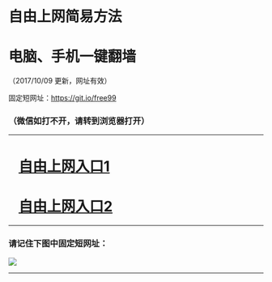 ﻿# 自由上网简易方法

# 电脑、手机一键翻墙

（2017/10/09 更新，网址有效）

固定短网址：https://git.io/free99

### （微信如打不开，请转到浏览器打开）


***





# &nbsp;&nbsp; <a href="http://ft228564976.fwq-tz-1001.info/fwqtz01.html?t=100900115522 " target="_blank">自由上网入口1</a>
# &nbsp;&nbsp; <a href="http://ft1657412287.fwq-tz-1002.info/fwqtz02.html?t=100900118797 " target="_blank">自由上网入口2</a>
***

### 请记住下图中固定短网址：

<img src="https://s3-us-west-2.amazonaws.com/fwq-1001/yjfq-20170905okok.png" /> 


***

